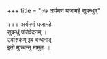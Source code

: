 +++
title = "०७ अर्यमणं यजामहे सुबन्धुम्"

+++
अर्यमणं यजामहे  
सुबन्धुं पतिवेदनम् ।  
उर्वारुकम् इव बन्धनाद्  
इतो मुञ्चन्तु मामुतः ॥